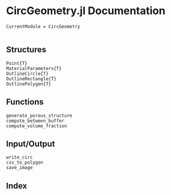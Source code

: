 # CircGeometry.jl Documentation

```@meta
CurrentModule = CircGeometry
```

```@contents
```

## Structures

```@docs
Point{T}
MaterialParameters{T}
OutlineCircle{T}
OutlineRectangle{T}
OutlinePolygon{T}
```

## Functions

```@docs
generate_porous_structure
compute_between_buffer
compute_volume_fraction
```

## Input/Output

```@docs
write_circ
csv_to_polygon
save_image
```

## Index

```@index
```